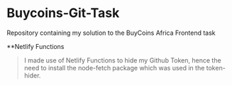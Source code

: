 # Buycoins-Git-Task
Repository containing my solution to the BuyCoins Africa Frontend task

**Netlify Functions
> I made use of Netlify Functions to hide my Github Token, hence the need to install the node-fetch package which was used in the token-hider.


